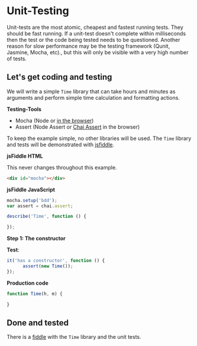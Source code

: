# Unit-Testing
Unit-tests are the most atomic, cheapest and fastest running tests. They should be fast running. If a unit-test doesn't complete within milliseconds then the test or the code being tested needs to be questioned. Another reason for slow performance may be the testing framework (Qunit, Jasmine, Mocha, etc)., but this will only be visible with a very high number of tests.

##  Let's get coding and testing
We will write a simple `Time` library that can take hours and minutes as arguments and perform simple time calculation and formatting actions.

**Testing-Tools**
- Mocha (Node or [in the browser](http://visionmedia.github.io/mocha/#browser-support))
- Assert (Node Assert or [Chai Assert](http://chaijs.com/guide/styles/#assert) in the browser)

To keep the example simple, no other libraries will be used. The `Time` library and tests will be demonstrated with [jsfiddle](http://jsfiddle.net).

**jsFiddle HTML**

This never changes throughout this example.

```html
<div id="mocha"></div>
```

**jsFiddle JavaScript**

```javascript
mocha.setup('bdd');
var assert = chai.assert;

describe('Time', function () {

});
```

**Step 1: The constructor**

**Test**:
```javascript
it('has a constructor', function () {
      assert(new Time());
});
```

**Production code**
```javascript
function Time(h, m) {

}
```


## Done and tested
There is a [fiddle](http://jsfiddle.net/tangibleJ/t1qmgp1m/6/) with the `Time` library and the unit tests.




